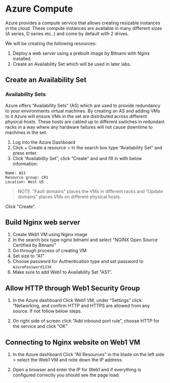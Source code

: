# Azure Compute


Azure provides a compute service that allows creating resizable instances in the cloud. These compute instances are available in many different sizes (A series, D series etc..) and come by default with 2 drives.

We will be creating the following resources:
1. Deploy a web server using a prebuilt image by Bitnami with Nginx installed.
2. Create an Availability Set which will be used in later labs.

## Create an Availability Set

### Availability Sets
Azure offers “Availability Sets” (AS) which are used to provide redundancy to your
environments virtual machines. By creating an AS and adding VMs to it Azure will ensure
VMs in the set are distributed across different physical hosts. These hosts are cabled up to
different switches in redundant racks in a way where any hardware failures will not cause
downtime to machines in the set.


1. Log into the Azure Dashboard
2. Click + Create a resource > In the search box type “Availability Set” and press enter.
3. Click “Availability Set”, click “Create” and and fill in with below information:

```
Name: AS1
Resource group: CR1
Location: West US
```

> NOTE: “Fault domains” places the VMs in different racks and “Update domains” places VMs on different physical hosts.  
 
Click "Create".


## Build Nginx web server

1. Create Web1 VM using Nginx image
2. In the search box type nginx bitnami and select "NGINX Open Source Certified by Bitnami"
3. Go through process of creating VM
  1. Set size to "A1"
  2. Choose password for Authentication type and set password to `AzurePassword1234`
4. Make sure to add Web1 to Availability Set "AS1".

## Allow HTTP through Web1 Security Group

1. In the Azure dashboard Click Web1 VM, under “Settings” click “Networking, and confirm HTTP and HTTPS are allowed from any source. If not follow below steps.


  2. On right side of screen click “Add inbound port rule”, choose HTTP for the service and click “OK”



## Connecting to Nginx website on Web1 VM

1. In the Azure dashboard Click “All Resources” in the blade on the left side > select the Web1 VM and note down the IP address.

3. Open a browser and enter the IP for Web1 and if everything is configured correctly you should see the page load:

